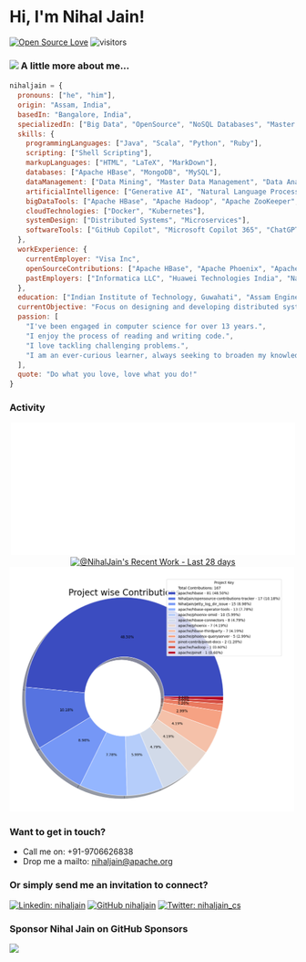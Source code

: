# Hi, I'm Nihal Jain!

[![Open Source Love](https://badges.frapsoft.com/os/v3/open-source.svg)](https://github.com/ellerbrock/open-source-badge/)
![visitors](https://visitor-badge.laobi.icu/badge?page_id=nihaljain)

### <img src="https://media.giphy.com/media/YIoRLftPZQCFSQXIzp/giphy.gif" width="50"> A little more about me...  

```javascript
nihaljain = {
  pronouns: ["he", "him"],
  origin: "Assam, India",
  basedIn: "Bangalore, India",
  specializedIn: ["Big Data", "OpenSource", "NoSQL Databases", "Master Data Management"],
  skills: {
    programmingLanguages: ["Java", "Scala", "Python", "Ruby"],
    scripting: ["Shell Scripting"],
    markupLanguages: ["HTML", "LaTeX", "MarkDown"],
    databases: ["Apache HBase", "MongoDB", "MySQL"],
    dataManagement: ["Data Mining", "Master Data Management", "Data Analysis"],
    artificialIntelligence: ["Generative AI", "Natural Language Processing", "AI Agents"],
    bigDataTools: ["Apache HBase", "Apache Hadoop", "Apache ZooKeeper", "Apache Ambari", "Apache Bigtop", "Apache Ranger", "Apache Spark", "Apache Pinot"],
    cloudTechnologies: ["Docker", "Kubernetes"],
    systemDesign: ["Distributed Systems", "Microservices"],
    softwareTools: ["GitHub Copilot", "Microsoft Copilot 365", "ChatGPT", "Git", "Jupyter", "Notion"]
  },
  workExperience: {
    currentEmployer: "Visa Inc",
    openSourceContributions: ["Apache HBase", "Apache Phoenix", "Apache Hadoop", "Apache ZooKeeper"],
    pastEmployers: ["Informatica LLC", "Huawei Technologies India", "National Institute of Technology Meghalaya"]
  },
  education: ["Indian Institute of Technology, Guwahati", "Assam Engineering College"],
  currentObjective: "Focus on designing and developing distributed systems and scalable services",
  passion: [
    "I've been engaged in computer science for over 13 years.",
    "I enjoy the process of reading and writing code.",
    "I love tackling challenging problems.",
    "I am an ever-curious learner, always seeking to broaden my knowledge and expertise."
  ],
  quote: "Do what you love, love what you do!"
}
```

</div>

### Activity

<a href="https://github.com/NihalJain" style="display: block" align="center">
  <img src="/github-metrics.svg" alt="Metrics" width="500">
</a>

<a href="https://github.com/NihalJain" style="display: block" align="center">
  <picture>
    <source media="(prefers-color-scheme: light)" srcset="https://next.ossinsight.io/widgets/official/compose-currently-working-on/thumbnail.png?user_id=3429351&activity_type=all&image_size=auto&color_scheme=light" width="500" height="auto">
    <img alt="@NihalJain's Recent Work - Last 28 days" src="https://next.ossinsight.io/widgets/official/compose-currently-working-on/thumbnail.png?user_id=3429351&activity_type=all&image_size=auto&color_scheme=light" width="500" height="auto">
  </picture>
</a>

<img src="https://github.com/NihalJain/opensource-contributions-tracker/blob/main/output/project_wise_contribution.png" width="500">

</div>

### Want to get in touch?

- Call me on: +91-9706626838 
- Drop me a mailto: nihaljain@apache.org

### Or simply send me an invitation to connect?

[![Linkedin: nihaljain](https://img.shields.io/badge/-nihaljain-blue?style=flat-square&logo=Linkedin&logoColor=white&link=https://www.linkedin.com/in/nihaljain/)](https://www.linkedin.com/in/nihaljain)
[![GitHub nihaljain](https://img.shields.io/github/followers/nihaljain?label=follow&style=social)](https://github.com/nihaljain)
[![Twitter: nihaljain_cs](https://img.shields.io/twitter/follow/nihaljain_cs?style=social)](https://twitter.com/nihaljain_cs)


### Sponsor Nihal Jain on GitHub Sponsors

[![](https://img.shields.io/static/v1?label=Sponsor&message=%E2%9D%A4&logo=GitHub&color=%23007ec6)](https://github.com/sponsors/NihalJain)
